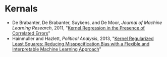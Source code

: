 # Kernals

 - De Brabanter, De Brabanter, Suykens, and De Moor, *Journal of Machine Learning Research*, 2011, "[Kernel Regression in the Presence of Correlated Errors](http://www.jmlr.org/papers/volume12/debrabanter11a/debrabanter11a.pdf)"
 - Hainmuller and Hazlett, *Political Analysis*, 2013, "[Kernel Regularized Least Squares: Reducing Misspecification Bias with a Flexible and Interpretable Machine Learning Approach](http://zmjones.com/static/statistical-learning/hainmuller-pa-2013.pdf)"

